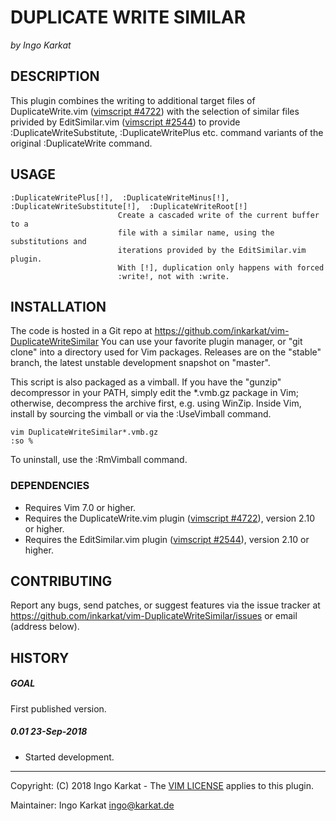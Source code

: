 DUPLICATE WRITE SIMILAR   
===============================================================================
_by Ingo Karkat_

DESCRIPTION
------------------------------------------------------------------------------

This plugin combines the writing to additional target files of
DuplicateWrite.vim ([vimscript #4722](http://www.vim.org/scripts/script.php?script_id=4722)) with the selection of similar files
privided by EditSimilar.vim ([vimscript #2544](http://www.vim.org/scripts/script.php?script_id=2544)) to provide
:DuplicateWriteSubstitute, :DuplicateWritePlus etc. command variants of
the original :DuplicateWrite command.

USAGE
------------------------------------------------------------------------------

    :DuplicateWritePlus[!],  :DuplicateWriteMinus[!],
    :DuplicateWriteSubstitute[!],  :DuplicateWriteRoot[!]
                            Create a cascaded write of the current buffer to a
                            file with a similar name, using the substitutions and
                            iterations provided by the EditSimilar.vim plugin.
                            With [!], duplication only happens with forced
                            :write!, not with :write.

INSTALLATION
------------------------------------------------------------------------------

The code is hosted in a Git repo at
    https://github.com/inkarkat/vim-DuplicateWriteSimilar
You can use your favorite plugin manager, or "git clone" into a directory used
for Vim packages. Releases are on the "stable" branch, the latest unstable
development snapshot on "master".

This script is also packaged as a vimball. If you have the "gunzip"
decompressor in your PATH, simply edit the \*.vmb.gz package in Vim; otherwise,
decompress the archive first, e.g. using WinZip. Inside Vim, install by
sourcing the vimball or via the :UseVimball command.

    vim DuplicateWriteSimilar*.vmb.gz
    :so %

To uninstall, use the :RmVimball command.

### DEPENDENCIES

- Requires Vim 7.0 or higher.
- Requires the DuplicateWrite.vim plugin ([vimscript #4722](http://www.vim.org/scripts/script.php?script_id=4722)), version 2.10 or
  higher.
- Requires the EditSimilar.vim plugin ([vimscript #2544](http://www.vim.org/scripts/script.php?script_id=2544)), version 2.10 or
  higher.

CONTRIBUTING
------------------------------------------------------------------------------

Report any bugs, send patches, or suggest features via the issue tracker at
https://github.com/inkarkat/vim-DuplicateWriteSimilar/issues or email (address
below).

HISTORY
------------------------------------------------------------------------------

##### GOAL
First published version.

##### 0.01    23-Sep-2018
- Started development.

------------------------------------------------------------------------------
Copyright: (C) 2018 Ingo Karkat -
The [VIM LICENSE](http://vimdoc.sourceforge.net/htmldoc/uganda.html#license) applies to this plugin.

Maintainer:     Ingo Karkat <ingo@karkat.de>
